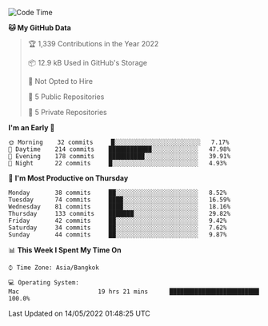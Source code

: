 <!--START_SECTION:waka-->
![Code Time](http://img.shields.io/badge/Code%20Time-0%20secs-blue)

**🐱 My GitHub Data** 

> 🏆 1,339 Contributions in the Year 2022
 > 
> 📦 12.9 kB Used in GitHub's Storage 
 > 
> 🚫 Not Opted to Hire
 > 
> 📜 5 Public Repositories 
 > 
> 🔑 5 Private Repositories  
 > 
**I'm an Early 🐤** 

```text
🌞 Morning    32 commits     █░░░░░░░░░░░░░░░░░░░░░░░░   7.17% 
🌆 Daytime    214 commits    ████████████░░░░░░░░░░░░░   47.98% 
🌃 Evening    178 commits    ██████████░░░░░░░░░░░░░░░   39.91% 
🌙 Night      22 commits     █░░░░░░░░░░░░░░░░░░░░░░░░   4.93%

```
📅 **I'm Most Productive on Thursday** 

```text
Monday       38 commits     ██░░░░░░░░░░░░░░░░░░░░░░░   8.52% 
Tuesday      74 commits     ████░░░░░░░░░░░░░░░░░░░░░   16.59% 
Wednesday    81 commits     ████░░░░░░░░░░░░░░░░░░░░░   18.16% 
Thursday     133 commits    ███████░░░░░░░░░░░░░░░░░░   29.82% 
Friday       42 commits     ██░░░░░░░░░░░░░░░░░░░░░░░   9.42% 
Saturday     34 commits     ██░░░░░░░░░░░░░░░░░░░░░░░   7.62% 
Sunday       44 commits     ██░░░░░░░░░░░░░░░░░░░░░░░   9.87%

```


📊 **This Week I Spent My Time On** 

```text
⌚︎ Time Zone: Asia/Bangkok

💻 Operating System: 
Mac                      19 hrs 21 mins      █████████████████████████   100.0%

```


 Last Updated on 14/05/2022 01:48:25 UTC
<!--END_SECTION:waka-->